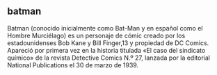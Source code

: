 ## batman 

Batman (conocido inicialmente como Bat-Man y en español como el Hombre Murciélago) es un personaje de cómic creado por los 
estadounidenses Bob Kane y Bill Finger,13​ y propiedad de DC Comics. Apareció por primera vez en la historia titulada «El caso del 
sindicato químico» de la revista Detective Comics N.º 27, lanzada por la editorial National Publications el 30 de marzo de 1939.

